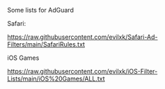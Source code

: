 Some lists for AdGuard

Safari:

https://raw.githubusercontent.com/evilxk/Safari-Ad-Filters/main/SafariRules.txt

iOS Games

https://raw.githubusercontent.com/evilxk/iOS-Filter-Lists/main/iOS%20Games/ALL.txt
